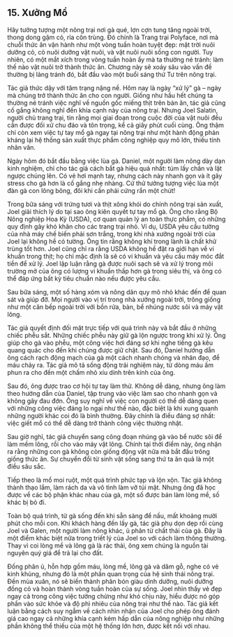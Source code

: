## 15. Xưởng Mổ

Hãy tưởng tượng một nông trại nơi gà qué, lợn cợn tung tăng ngoài trời, thong dong gặm cỏ, rỉa côn trùng. Đó chính là Trang trại Polyface, nơi mà chuỗi thức ăn vận hành như một vòng tuần hoàn tuyệt đẹp: mặt trời nuôi dưỡng cỏ, cỏ nuôi dưỡng vật nuôi, và vật nuôi nuôi sống con người. Tuy nhiên, có một mắt xích trong vòng tuần hoàn ấy mà ta thường né tránh: làm thế nào vật nuôi trở thành thức ăn. Chương này sẽ xoáy sâu vào vấn đề thường bị lảng tránh đó, bắt đầu vào một buổi sáng thứ Tư trên nông trại.

Tác giả thức dậy với tâm trạng nặng nề. Hôm nay là ngày “xử lý” gà – ngày mà chúng trở thành thức ăn cho con người.  Giống như hầu hết chúng ta thường né tránh việc nghĩ về nguồn gốc miếng thịt trên bàn ăn, tác giả cũng cố gắng không nghĩ đến khía cạnh này của nông trại. Nhưng Joel Salatin, người chủ trang trại, tin rằng mọi giai đoạn trong cuộc đời của vật nuôi đều cần được đối xử chu đáo và tôn trọng, kể cả giây phút cuối cùng. Ông thậm chí còn xem việc tự tay mổ gà ngay tại nông trại như một hành động phản kháng lại hệ thống sản xuất thực phẩm công nghiệp quy mô lớn, thiếu tính nhân văn.

Ngày hôm đó bắt đầu bằng việc lùa gà. Daniel, một người làm nông dày dạn kinh nghiệm, chỉ cho tác giả cách bắt gà hiệu quả nhất: túm lấy chân và lật ngược chúng lên. Có vẻ hơi mạnh tay, nhưng cách này nhanh gọn và ít gây stress cho gà hơn là cố gắng nhẹ nhàng. Cứ thử tưởng tượng việc lùa một đàn gà con lông bông, đôi khi cần phải cứng rắn một chút!

Trong bữa sáng với trứng tươi và thịt xông khói do chính nông trại sản xuất, Joel giải thích lý do tại sao ông kiên quyết tự tay mổ gà. Ông cho rằng Bộ Nông nghiệp Hoa Kỳ (USDA), cơ quan quản lý an toàn thực phẩm, có những quy định gây khó khăn cho các trang trại nhỏ. Ví dụ, USDA yêu cầu tường của nhà máy chế biến phải sơn trắng, trong khi nhà xưởng ngoài trời của Joel lại không hề có tường. Ông tin rằng không khí trong lành là chất khử trùng tốt hơn. Joel cũng chỉ ra rằng USDA không hề đặt ra giới hạn về vi khuẩn trong thịt; họ chỉ mặc định là sẽ có vi khuẩn và yêu cầu máy móc đắt tiền để xử lý. Joel lập luận rằng gà được nuôi sạch sẽ và xử lý trong môi trường mở của ông có lượng vi khuẩn thấp hơn gà trong siêu thị, và ông có thể đáp ứng bất kỳ tiêu chuẩn nào nếu được yêu cầu.

Sau bữa sáng, một số hàng xóm và nông dân quy mô nhỏ khác đến để quan sát và giúp đỡ. Mọi người vào vị trí trong nhà xưởng ngoài trời, trông giống như một căn bếp ngoài trời với bồn rửa, bàn, bể nhúng nước sôi và máy vặt lông.

Tác giả quyết định đối mặt trực tiếp với quá trình này và bắt đầu ở những chiếc phễu sắt. Những chiếc phễu này giữ gà lộn ngược trong khi xử lý. Ông giúp cho gà vào phễu, một công việc hơi đáng sợ khi nghe tiếng gà kêu quang quác cho đến khi chúng được giữ chặt. Sau đó, Daniel hướng dẫn ông cách rạch động mạch của gà một cách nhanh chóng và nhân đạo, để máu chảy ra. Tác giả mô tả sống động trải nghiệm này, từ dòng máu ấm phun ra cho đến một chấm nhỏ xíu dính trên kính của ông.

Sau đó, ông được trao cơ hội tự tay làm thử. Không dễ dàng, nhưng ông làm theo hướng dẫn của Daniel, tập trung vào việc làm sao cho nhanh gọn và không gây đau đớn. Ông suy nghĩ về việc con người có thể dễ dàng quen với những công việc đáng lo ngại như thế nào, đặc biệt là khi xung quanh những người khác coi đó là bình thường.  Đây chính là điều đáng sợ nhất: việc giết mổ có thể dễ dàng trở thành công việc thường nhật.

Sau giờ nghỉ, tác giả chuyển sang công đoạn nhúng gà vào bể nước sôi để làm mềm lông, rồi cho vào máy vặt lông. Chính tại thời điểm này, ông nhận ra rằng những con gà không còn giống động vật nữa mà bắt đầu trông giống thức ăn. Sự chuyển đổi từ sinh vật sống sang thứ ta ăn quả là một điều sâu sắc.

Tiếp theo là mổ moi ruột, một quá trình phức tạp và lộn xộn. Tác giả không thành thạo lắm, làm rách da và vô tình làm vỡ túi mật. Nhưng ông đã học được về các bộ phận khác nhau của gà, một số được bán làm lòng mề, số khác bị bỏ đi.

Toàn bộ quá trình, từ gà sống đến khi sẵn sàng để nấu, mất khoảng mười phút cho mỗi con. Khi khách hàng đến lấy gà, tác giả phụ dọn dẹp rồi cùng Joel và Galen, một người làm nông khác, ủ phân từ chất thải của gà. Đây là một điểm khác biệt nữa trong triết lý của Joel so với cách làm thông thường. Thay vì coi lòng mề và lông gà là rác thải, ông xem chúng là nguồn tài nguyên quý giá để trả lại cho đất.

Đống phân ủ, hỗn hợp gồm máu, lòng mề, lông gà và dăm gỗ, nghe có vẻ kinh khủng, nhưng đó là một phần quan trọng của hệ sinh thái nông trại. Đến mùa xuân, nó sẽ biến thành phân bón giàu dinh dưỡng, nuôi dưỡng đồng cỏ và hoàn thành vòng tuần hoàn của sự sống. Joel nhìn thấy vẻ đẹp ngay cả trong công việc tưởng chừng như khó chịu này, hiểu được nó góp phần vào sức khỏe và độ phì nhiêu của nông trại như thế nào. Tác giả kết luận bằng cách suy ngẫm về cách nhìn nhận của Joel cho phép ông đánh giá cao ngay cả những khía cạnh kém hấp dẫn của nông nghiệp như những phần không thể thiếu của một hệ thống lớn hơn, được kết nối với nhau.
